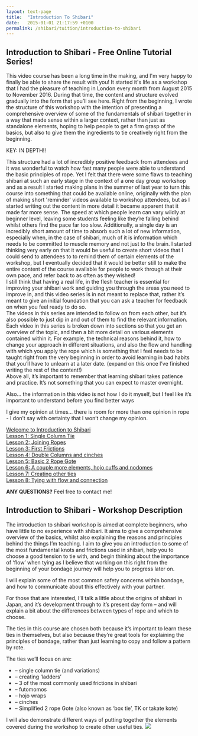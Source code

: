 ```yaml
---
layout: text-page
title:  "Introduction To Shibari"
date:   2015-01-01 21:17:59 +0100
permalink: /shibari/tuition/introduction-to-shibari
---
```

<h2 class="information-text-h2">Introduction to Shibari - Free Online Tutorial Series!</h2>

This video course has been a long time in the making, and I'm very happy to finally be able to share the result with you! It started it's life as a workshop that I had the pleasure of teaching in London every month from August 2015 to November 2016. During that time, the content and structure evolved gradually into the form that you’ll see here. Right from the beginning, I wrote the structure of this workshop with the intention of presenting a comprehensive overview of some of the fundamentals of shibari together in a way that made sense within a larger context, rather than just as standalone elements, hoping to help people to get a firm grasp of the basics, but also to give them the ingredients to tie creatively right from the beginning.

KEY: IN DEPTH!!

This structure had a lot of incredibly positive feedback from attendees and it was wonderful to watch how fast many people were able to understand the basic principles of rope. Yet I felt that there were some flaws to teaching shibari at such an early stage in the context of a one day group workshop and as a result I started making plans in the summer of last year to turn this course into something that could be available online, originally with the plan of making short 'reminder' videos available to workshop attendees, but as I started writing out the content in more detail it became apparent that it made far more sense. The speed at which people learn can vary wildly at beginner level, leaving some students feeling like they’re falling behind whilst others find the pace far too slow. Additionally, a single day is an incredibly short amount of time to absorb such a lot of new information, especially when, in the case of shibari, much of it is information which needs to be committed to muscle memory and not just to the brain.  I started thinking very early on that it would be useful to create short videos that I could send to attendees to to remind them of certain elements of the workshop, but I eventually decided that it would be better still to make the entire content of the course available for people to work through at their own pace, and refer back to as often as they wished!<br>
I still think that having a real life, in the flesh teacher is essential for improving your shibari work and guiding you through the areas you need to improve in, and this video series is in not meant to replace that, rather it’s meant to give an initial foundation that you can ask a teacher for feedback on when you feel ready to do so.<br>
The videos in this series are intended to follow on from each other, but it’s also possible to just dip in and out of them to find the relevant information. Each video in this series is broken down into sections so that you get an overview of the topic, and then a bit more detail on various elements contained within it.  For example, the technical reasons behind it, how to change your approach in different situations, and also the flow and handling with which you apply the rope which is something that I feel needs to be taught right from the very beginning in order to avoid learning in bad habits that you’ll have to unlearn at a later date. (expand on this once I’ve finished writing the rest of the content!)<br>
Above all, it’s important to remember that learning shibari takes patience and practice.  It’s not something that you can expect to master overnight.<br>

Also… the information in this video is not how I do it myself, but I feel like it’s important to understand before you find better ways

I give my opinion at times… there is room for more than one opinion in rope - I don’t say with certainty that I won’t change my opinion.<br>

<a href="#" target="_blank_">Welcome to Introduction to Shibari</a><br>
<a href="#" target="_blank_">Lesson 1: Single Column Tie</a><br>
<a href="#" target="_blank_">Lesson 2: Joining Ropes</a><br>
<a href="#" target="_blank_">Lesson 3: First Frictions</a><br>
<a href="#" target="_blank_">Lesson 4: Double Columns and cinches</a><br>
<a href="#" target="_blank_">Lesson 5: Basic 2 Rope Gote</a><br>
<a href="#" target="_blank_">Lesson 6: A couple more elements, hojo cuffs and nodomes</a><br>
<a href="#" target="_blank_">Lesson 7: Creating other ties</a><br>
<a href="#" target="_blank_">Lesson 8: Tying with flow and connection</a><br>


**ANY QUESTIONS?** Feel free to contact me!

<h2 class="information-text-h2">Introduction to Shibari - Workshop Description</h2>

The introduction to shibari workshop is aimed at complete beginners, who have little to no experience with shibari.  It aims to give a comprehensive overview of the basics, whilst also explaining the reasons and principles behind the things I’m teaching.  I aim to give you an introduction to some of the most fundamental knots and frictions used in shibari, help you to choose a good tension to tie with, and begin thinking about the importance of ‘flow’ when tying as I believe that working on this right from the beginning of your bondage journey will help you to progress later on.

I will explain some of the most common safety concerns within bondage, and how to communicate about this effectively with your partner.

For those that are interested, I’ll talk a little about the origins of shibari in Japan, and it’s development through to it’s present day form – and will explain a bit about the differences between types of rope and which to choose.

The ties in this course are chosen both because it’s important to learn these ties in themselves, but also because they’re great tools for explaining the principles of bondage, rather than just learning to copy and follow a pattern by rote.

The ties we’ll focus on are:
<ul class="information-list">
<li> – single column tie (and variations)</li>
<li> – creating ‘ladders’</li>
<li> – 3 of the most commonly used frictions in shibari</li>
<li> – futomomos</li>
<li> – hojo wraps</li>
<li> – cinches</li>
<li> – Simplified 2 rope Gote (also known as ‘box tie’, TK or takate kote)</li>
</ul>
I will also demonstrate different ways of putting together the elements covered during the workshop to create other useful ties.
<img src="{{site.baseurl}}/img/shibari/events/gestalta-bishop-introtoshibari.jpg" class="text-image-left" />
